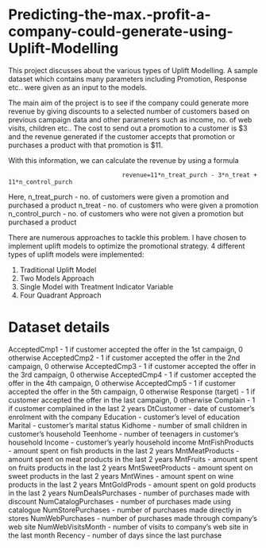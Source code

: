 # Predicting-the-max.-profit-a-company-could-generate-using-Uplift-Modelling

This project discusses about the various types of Uplift Modelling. A sample dataset which contains many parameters including Promotion, Response etc.. were given as an input to the models. 

The main aim of the project is to see if the company could generate more revenue by giving discounts to a selected number of customers based on previous campaign data and other parameters such as income, no. of web visits, children etc.. The cost to send out a promotion to a customer is $3 and the revenue generated if the customer accepts that promotion or purchases a product with that promotion is $11. 

With this information, we can calculate the revenue by using a formula

                                    revenue=11*n_treat_purch - 3*n_treat + 11*n_control_purch
                                    
Here,
    n_treat_purch - no. of customers were given a promotion and purchased a product
    n_treat - no. of customers who were given a promotion
    n_control_purch - no. of customers who were not given a promotion but purchased a product

There are numerous approaches to tackle this problem. I have chosen to implement uplift models to optimize the promotional strategy. 4 different types of uplift models were implemented:

  1) Traditional Uplift Model
  2) Two Models Approach
  3) Single Model with Treatment Indicator Variable
  4) Four Quadrant Approach
  
  # Dataset details
AcceptedCmp1 - 1 if customer accepted the offer in the 1st campaign, 0 otherwise
AcceptedCmp2 - 1 if customer accepted the offer in the 2nd campaign, 0 otherwise
AcceptedCmp3 - 1 if customer accepted the offer in the 3rd campaign, 0 otherwise
AcceptedCmp4 - 1 if customer accepted the offer in the 4th campaign, 0 otherwise
AcceptedCmp5 - 1 if customer accepted the offer in the 5th campaign, 0 otherwise
Response (target) - 1 if customer accepted the offer in the last campaign, 0 otherwise
Complain - 1 if customer complained in the last 2 years
DtCustomer - date of customer’s enrolment with the company
Education - customer’s level of education
Marital - customer’s marital status
Kidhome - number of small children in customer’s household
Teenhome - number of teenagers in customer’s household
Income - customer’s yearly household income
MntFishProducts - amount spent on fish products in the last 2 years
MntMeatProducts - amount spent on meat products in the last 2 years
MntFruits - amount spent on fruits products in the last 2 years
MntSweetProducts - amount spent on sweet products in the last 2 years
MntWines - amount spent on wine products in the last 2 years
MntGoldProds - amount spent on gold products in the last 2 years
NumDealsPurchases - number of purchases made with discount
NumCatalogPurchases - number of purchases made using catalogue
NumStorePurchases - number of purchases made directly in stores
NumWebPurchases - number of purchases made through company’s web site
NumWebVisitsMonth - number of visits to company’s web site in the last month
Recency - number of days since the last purchase

